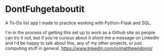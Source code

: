 # DontFuhgetaboutit
A To-Do list app I made to practice working with Python-Flask and SQL.

I'm in the process of getting this set up to work as a Github site so people can try it out, but if you're curious about it shoot me a message on LinkedIn and I'd be happy to talk about this, any of my other projects, or just computing stuff in general. https://www.linkedin.com/in/matthewlidonni/
